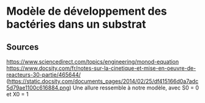 # Modèle de développement des bactéries dans un substrat

## Sources
https://www.sciencedirect.com/topics/engineering/monod-equation
https://www.docsity.com/fr/notes-sur-la-cinetique-et-mise-en-oeuvre-de-reacteurs-30-partie/465644/ (https://static.docsity.com/documents_pages/2014/02/25/df415166d0a7adc5d79ae1100c616884.png) Une allure ressemble à notre modèle, avec S0 = 0 et X0 = 1
